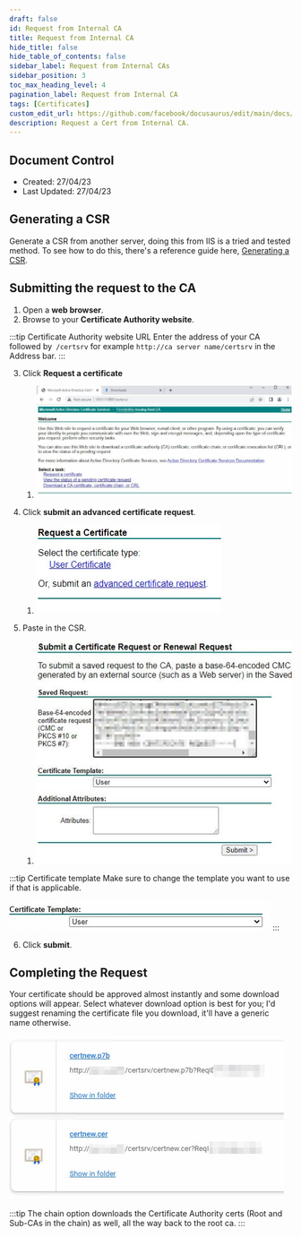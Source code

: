```yaml
---
draft: false
id: Request from Internal CA
title: Request from Internal CA
hide_title: false
hide_table_of_contents: false
sidebar_label: Request from Internal CAs
sidebar_position: 3
toc_max_heading_level: 4 
pagination_label: Request from Internal CA
tags: [Certificates]
custom_edit_url: https://github.com/facebook/docusaurus/edit/main/docs/api-doc-markdown.md
description: Request a Cert from Internal CA.
---
```


## Document Control

- Created: 27/04/23
- Last Updated: 27/04/23

## Generating a CSR

Generate a CSR from another server, doing this from IIS is a tried and tested method. To see how to do this, there's a reference guide here, [Generating a CSR](Generating%20a%20CSR.md).

## Submitting the request to the CA

1. Open a **web browser**.
2. Browse to your **Certificate Authority website**.

:::tip Certificate Authority website URL
Enter the address of your CA followed by` /certsrv` for example `http://ca server name/certsrv` in the Address bar.
:::

3. Click **Request a certificate**

      1. ![Request a cert](../../static/img/Request%20Cert%20from%20internal%20CA/request-cert-from-ca-001.jpg)


4. Click **submit an advanced certificate request**.

   1. ![Request a cert](../../static/img/Request%20Cert%20from%20internal%20CA/request-cert-from-ca-002.jpg)


5. Paste in the CSR.

   1. ![Request a cert](../../static/img/Request%20Cert%20from%20internal%20CA/request-cert-from-ca-003.jpg)

:::tip Certificate template
Make sure to change the template you want to use if that is applicable.

![Request a cert](../../static/img/Request%20Cert%20from%20internal%20CA/request-cert-from-ca-003.5.jpg)
:::

6. Click **submit**.

## Completing the Request

Your certificate should be approved almost instantly and some download options will appear. Select whatever download option is best for you; I'd suggest renaming the certificate file you download, it'll have a generic name otherwise.

![Request a cert](../../static/img/Request%20Cert%20from%20internal%20CA/request-cert-from-ca-004.jpg)

:::tip
The chain option downloads the Certificate Authority certs (Root and Sub-CAs in the chain) as well, all the way back to the root ca.
:::
